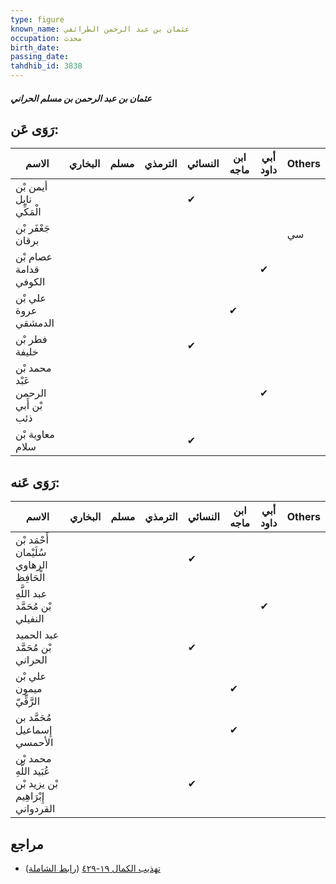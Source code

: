 ```yaml
---
type: figure
known_name: عثمان بن عبد الرحمن الطرائفي
occupation: محدث
birth_date:
passing_date:
tahdhib_id: 3838
---
```

##### عثمان بن عبد الرحمن بن مسلم الحراني

## رَوَى عَن:
| الاسم                              | البخاري | مسلم | الترمذي | النسائي | ابن ماجه | أبي داود | Others |
| ---------------------------------- | ------- | ---- | ------- | ------- | -------- | -------- | ------ |
| أيمن بْن نابل الْمَكِّي            |         |      |         | ✔       |          |          |        |
| جَعْفَر بْن برقان                  |         |      |         |         |          |          | سي     |
| عصام بْن قدامة الكوفي              |         |      |         |         |          | ✔        |        |
| علي بْن عروة الدمشقي               |         |      |         |         | ✔        |          |        |
| فطر بْن خليفة                      |         |      |         | ✔       |          |          |        |
| محمد بْن عَبْد الرحمن بْن أَبي ذئب |         |      |         |         |          | ✔        |        |
| معاوية بْن سلام                    |         |      |         | ✔       |          |          |        |
## رَوَى عَنه:
| الاسم                                                      | البخاري | مسلم | الترمذي | النسائي | ابن ماجه | أبي داود | Others |
| ---------------------------------------------------------- | ------- | ---- | ------- | ------- | -------- | -------- | ------ |
| أَحْمَد بْن سُلَيْمان الرهاوي الْحَافِظ                    |         |      |         | ✔       |          |          |        |
| عبد اللَّهِ بْن مُحَمَّد النفيلي                           |         |      |         |         |          | ✔        |        |
| عبد الحميد بْن مُحَمَّد الحراني                            |         |      |         | ✔       |          |          |        |
| علي بْن ميمون الرَّقِّيّ                                   |         |      |         |         | ✔        |          |        |
| مُحَمَّد بن إِسماعيل الأحمسي                               |         |      |         |         | ✔        |          |        |
| محمد بْن عُبَيد اللَّهِ بْن يزيد بْن إِبْرَاهِيم القردواني |         |      |         | ✔       |          |          |        |
## مراجع
- [تهذيب الكمال ١٩-٤٢٩](obsidian://open?vault=Tahdhib-al-Kamal&file=Figures/٣٨٣٨-عثمان%20بن%20عبد%20الرحمن%20بن%20مسلم%20الحراني) ([رابط الشاملة](https://shamela.ws/book/3722/10003))